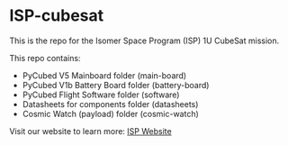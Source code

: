 # ISP-cubesat
This is the repo for the Isomer Space Program (ISP) 1U CubeSat mission.

This repo contains:
- PyCubed V5 Mainboard folder (main-board)
- PyCubed V1b Battery Board folder (battery-board)
- PyCubed Flight Software folder (software)
- Datasheets for components folder (datasheets)
- Cosmic Watch (payload) folder (cosmic-watch)

Visit our website to learn more: [ISP Website](https://isomer.space)
